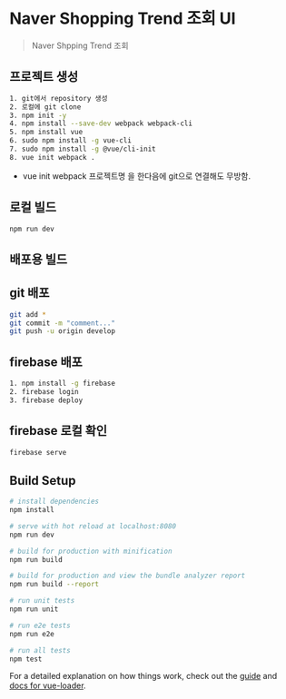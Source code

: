 # Naver Shopping Trend 조회 UI

> Naver Shpping Trend 조회


## 프로젝트 생성

``` bash
1. git에서 repository 생성
2. 로컬에 git clone
3. npm init -y
4. npm install --save-dev webpack webpack-cli
5. npm install vue
6. sudo npm install -g vue-cli
7. sudo npm install -g @vue/cli-init
8. vue init webpack .
```
* vue init webpack 프로젝트명 을 한다음에 git으로 연결해도 무방함.

## 로컬 빌드
``` bash
npm run dev
```

## 배포용 빌드

## git 배포
``` bash
git add * 
git commit -m "comment..."
git push -u origin develop
```

## firebase 배포
``` bash
1. npm install -g firebase
2. firebase login
3. firebase deploy 
```

## firebase 로컬 확인
``` bash
firebase serve
```

## Build Setup

``` bash
# install dependencies
npm install

# serve with hot reload at localhost:8080
npm run dev

# build for production with minification
npm run build

# build for production and view the bundle analyzer report
npm run build --report

# run unit tests
npm run unit

# run e2e tests
npm run e2e

# run all tests
npm test
```

For a detailed explanation on how things work, check out the [guide](http://vuejs-templates.github.io/webpack/) and [docs for vue-loader](http://vuejs.github.io/vue-loader).
